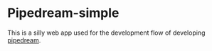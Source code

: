 Pipedream-simple
================

This is a silly web app used for the development flow of developing
[pipedream](https://github.com/cbarraford/pipedream).
